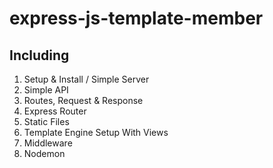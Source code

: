 # express-js-template-member

## Including
1. Setup & Install / Simple Server
2. Simple API
3. Routes, Request & Response
4. Express Router
5. Static Files
6. Template Engine Setup With Views
7. Middleware
8. Nodemon
